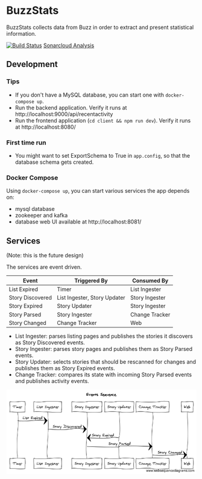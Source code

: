 # BuzzStats
BuzzStats collects data from Buzz in order to extract and present statistical
information.

[![Build Status](https://travis-ci.org/ngeor/BuzzStats.svg?branch=master)](https://travis-ci.org/ngeor/BuzzStats)
[Sonarcloud Analysis](https://sonarcloud.io/dashboard?id=BuzzStats)

## Development

### Tips

- If you don't have a MySQL database, you can start one with `docker-compose up`.
- Run the backend application. Verify it runs at http://localhost:9000/api/recentactivity
- Run the frontend application (`cd client && npm run dev`). Verify it runs at http://localhost:8080/

### First time run

- You might want to set ExportSchema to True in `app.config`, so that the database schema gets created.

### Docker Compose

Using `docker-compose up`, you can start various services the app depends on:

- mysql database
- zookeeper and kafka
- database web UI available at http://localhost:8081/

## Services

(Note: this is the future design)

The services are event driven.

| Event             | Triggered By                 | Consumed By     |
| ----------------- | ---------------------------- | --------------- |
| List Expired      | Timer                        | List Ingester   |
| Story Discovered  | List Ingester, Story Updater | Story Ingester  |
| Story Expired     | Story Updater                | Story Ingester  |
| Story Parsed      | Story Ingester               | Change Tracker  |
| Story Changed     | Change Tracker               | Web             |

* List Ingester: parses listing pages and publishes
  the stories it discovers as Story Discovered events.
* Story Ingester: parses story pages and publishes them
  as Story Parsed events.
* Story Updater: selects stories that should be rescanned for changes
  and publishes them as Story Expired events.
* Change Tracker: compares its state with incoming Story Parsed events
  and publishes activity events.

![Events Sequence](docs/events-sequence.png?raw=true "Events Sequence")

<!-- title Events Sequence

Timer->List Ingester: List Expired
List Ingester->Story Ingester: Story Discovered
Story Updater->Story Ingester: Story Expired
Story Ingester->Change Tracker: Story Parsed
Change Tracker->Web: Story Changed
 -->
